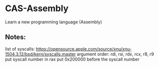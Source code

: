 # CAS-Assembly
Learn a new programming language (Assembly)

## Notes:
list of syscalls: https://opensource.apple.com/source/xnu/xnu-1504.3.12/bsd/kern/syscalls.master
argument order: rdi, rsi, rdx, rcx, r8, r9
put syscall number in rax
put 0x200000 before the syscall number

